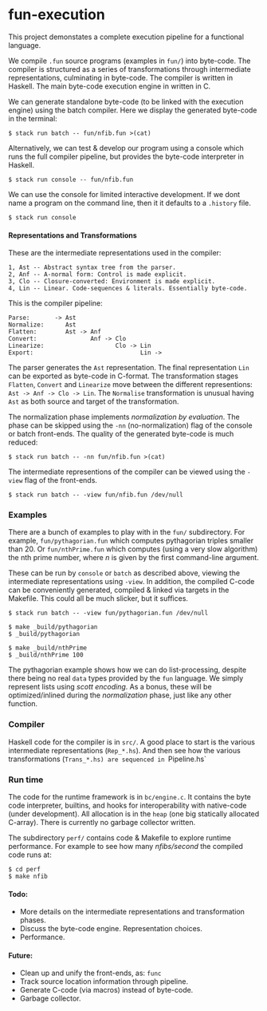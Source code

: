 # fun-execution

This project demonstates a complete execution pipeline for a functional language.

We compile `.fun` source programs (examples in `fun/`) into byte-code. The compiler is structured as a series of transformations through intermediate representations, culminating in byte-code. The compiler is written in Haskell. The main byte-code execution engine in written in C.

We can generate standalone byte-code (to be linked with the execution engine) using the batch compiler. Here we display the generated byte-code in the terminal:

    $ stack run batch -- fun/nfib.fun >(cat)


Alternatively, we can test & develop our program using a console which runs the full compiler pipeline, but provides the byte-code interpreter in Haskell.

    $ stack run console -- fun/nfib.fun


We can use the console for limited interactive development. If we dont name a program on the command line, then it it defaults to a `.history` file.

    $ stack run console

#### Representations and Transformations

These are the intermediate representations used in the compiler:

    1, Ast -- Abstract syntax tree from the parser.
    2, Anf -- A-normal form: Control is made explicit.
    3, Clo -- Closure-converted: Environment is made explicit.
    4, Lin -- Linear. Code-sequences & literals. Essentially byte-code.

This is the  compiler pipeline:

    Parse:       -> Ast
    Normalize:      Ast
    Flatten:        Ast -> Anf
    Convert:               Anf -> Clo
    Linearize:                    Clo -> Lin
    Export:                              Lin ->

The parser generates the `Ast` representation.  The final representation `Lin` can be exported as byte-code in C-format. The transformation stages `Flatten`, `Convert` and `Linearize` move between the different representions: `Ast -> Anf -> Clo -> Lin`. The `Normalise` transformation is unusual having `Ast` as both source and target of the transformation.


The normalization phase implements _normalization by evaluation_. The phase can be skipped using the `-nn` (no-normalization) flag of the console or batch front-ends. The quality of the generated byte-code is much reduced:

    $ stack run batch -- -nn fun/nfib.fun >(cat)


The intermediate representions of the compiler can be viewed using the `-view` flag of the front-ends.

    $ stack run batch -- -view fun/nfib.fun /dev/null

### Examples

There are a bunch of examples to play with in the `fun/` subdirectory. For example, `fun/pythagorian.fun` which computes pythagorian triples smaller than 20. Or `fun/nthPrime.fun` which computes (using a very slow algorithm) the nth prime number, where _n_ is given by the first command-line argument.

These can be run by `console` or `batch` as described above, viewing the intermediate representations using `-view`. In addition, the compiled C-code can be conveniently generated, compiled & linked via targets in the Makefile. This could all be much slicker, but it suffices.

    $ stack run batch -- -view fun/pythagorian.fun /dev/null

    $ make _build/pythagorian
    $ _build/pythagorian

    $ make _build/nthPrime
    $ _build/nthPrime 100


The pythagorian example shows how we can do list-processing, despite there being no real `data` types provided by the `fun` language. We simply represent lists using _scott encoding_. As a bonus, these will be optimized/inlined during the _normalization_ phase, just like any other function.

### Compiler

Haskell code for the compiler is in `src/`. A good place to start is the various intermediate representations (`Rep_*.hs`). And then see how the various transformations (`Trans_*.hs) are sequenced in `Pipeline.hs`

### Run time

The code for the runtime framework is in `bc/engine.c`. It contains the byte code interpreter, builtins, and hooks for interoperability with native-code (under development). All allocation is in the `heap` (one big statically allocated C-array). There is currently no garbage collector written.

The subdirectory `perf/` contains code & Makefile to explore runtime performance. For example to see how many _nfibs/second_ the compiled code runs at:

    $ cd perf
    $ make nfib

#### Todo:

- More details on the intermediate representations and transformation phases.
- Discuss the byte-code engine. Representation choices.
- Performance.

#### Future:

- Clean up and unify the front-ends, as: `func`
- Track source location information through pipeline.
- Generate C-code (via macros) instead of byte-code.
- Garbage collector.
